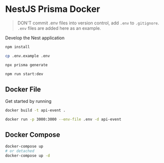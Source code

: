 # NestJS Prisma Docker

> DON'T commit .env files into version control, add `.env` to `.gitignore`. `.env` files are added here as an example.

Develop the Nest application

```bash
npm install

cp .env.example .env

npx prisma generate

npm run start:dev
```

## Docker File

Get started by running

```bash
docker build -t api-event .

docker run -p 3000:3000 --env-file .env -d api-event
```

## Docker Compose

```bash
docker-compose up
# or detached
docker-compose up -d
```
